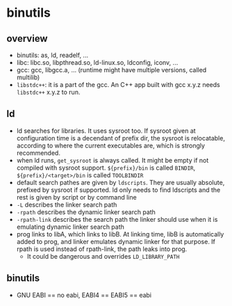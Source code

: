 binutils
========

## overview

- binutils: as, ld, readelf, ...
- libc: libc.so, libpthread.so, ld-linux.so, ldconfig, iconv, ...
- gcc: gcc, libgcc.a, ... (runtime might have multiple versions, called multilib)
- `libstdc++`: it is a part of the gcc.  An C++ app built with gcc x.y.z needs
  `libstdc++` x.y.z to run.

## ld

- ld searches for libraries.  It uses sysroot too.  If sysroot given
  at configuration time is a decendant of prefix dir, the sysroot is
  relocatable, according to where the current executables are, which
  is strongly recommended.
- when ld runs, `get_sysroot` is always called.  It might be empty if
  not compiled with sysroot support.  `${prefix}/bin` is called `BINDIR`,
  `${prefix}/<target>/bin` is called `TOOLBINDIR`
- default search pathes are given by `ldscripts`.  They are usually
  absolute, prefixed by sysroot if supported.  ld only needs to find
  ldscripts and the rest is given by script or by command line
- `-L` describes the linker search path
- `-rpath` describes the dynamic linker search path
- `-rpath-link` describes the search path the linker should use when it is
  emulating dynamic linker search path
- prog links to libA, which links to libB.  At linking time, libB is
  automatically added to prog, and linker emulates dynamic linker for that
  purpose.  If rpath is used instead of rpath-link, the path leaks into prog.
  - It could be dangerous and overrides `LD_LIBRARY_PATH`

## binutils

- GNU EABI == no eabi, EABI4 == EABI5 == eabi
